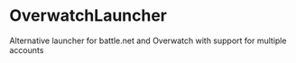 # OverwatchLauncher

Alternative launcher for battle.net and Overwatch with support for multiple accounts
